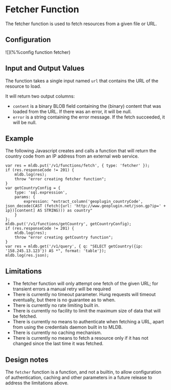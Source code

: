 # Fetcher Function

The fetcher function is used to fetch resources from a given file or
URL.

## Configuration
![](%%config function fetcher)

## Input and Output Values

The function takes a single input named `url` that contains the URL of the
resource to load.

It will return two output columns:

- `content` is a binary BLOB field containing the (binary) content that
  was loaded from the URL.  If there was an error, it will be null.
- `error` is a string containing the error message.  If the fetch
  succeeded, it will be null.

## Example

The following Javascript creates and calls a function that will return the
country code from an IP address from an external web service.

```
var res = mldb.put('/v1/functions/fetch', { type: 'fetcher' });
if (res.responseCode != 201) {
    mldb.log(res);
    throw "error creating fetcher function";
}
var getCountryConfig = {
    type: 'sql.expression',
    params: {
        expression: "extract_column('geoplugin_countryCode', json_decode(CAST (fetch({url: 'http://www.geoplugin.net/json.gp?ip=' + ip})[content] AS STRING))) as country"
    }
};
mldb.put('/v1/functions/getCountry', getCountryConfig);
if (res.responseCode != 201) {
    mldb.log(res);
    throw "error creating getCountry function";
}
var res = mldb.get('/v1/query', { q: "SELECT getCountry({ip: '158.245.13.123'}) AS *", format: 'table'});
mldb.log(res.json);
```

## Limitations

- The fetcher function will only attempt one fetch of the given URL; for
  transient errors a manual retry will be required
- There is currently no timeout parameter.  Hung requests will timeout
  eventually, but there is no guarantee as to when.
- There is currently no rate limiting built in.
- There is currently no facility to limit the maximum size of data that
  will be fetched.
- There is currently no means to authenticate when fetching a URL,
  apart from using the credentials daemon built in to MLDB.
- There is currently no caching mechanism.
- There is currently no means to fetch a resource only if it has not
  changed since the last time it was fetched.

## Design notes

The `fetcher` function is a function, and not a builtin, to allow
configuration of authentication, caching and other parameters in
a future release to address the limitations above.


